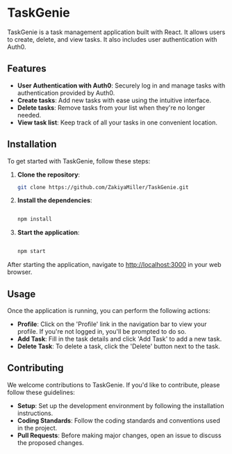 # **TaskGenie**

TaskGenie is a task management application built with React. It allows users to create, delete, and view tasks. It also includes user authentication with Auth0.

## **Features**

- **User Authentication with Auth0**: Securely log in and manage tasks with authentication provided by Auth0.
- **Create tasks**: Add new tasks with ease using the intuitive interface.
- **Delete tasks**: Remove tasks from your list when they're no longer needed.
- **View task list**: Keep track of all your tasks in one convenient location.

## **Installation**

To get started with TaskGenie, follow these steps:

1. **Clone the repository**:
    
    ```bash
    git clone https://github.com/ZakiyaMiller/TaskGenie.git
    ```
    
2. **Install the dependencies**:
    
    ```bash
    
    npm install
    ```
    
3. **Start the application**:
    
    ```bash
    
    npm start
    ```
    

After starting the application, navigate to [http://localhost:3000](http://localhost:3000/) in your web browser.

## **Usage**

Once the application is running, you can perform the following actions:

- **Profile**: Click on the 'Profile' link in the navigation bar to view your profile. If you're not logged in, you'll be prompted to do so.
- **Add Task**: Fill in the task details and click 'Add Task' to add a new task.
- **Delete Task**: To delete a task, click the 'Delete' button next to the task.

## **Contributing**

We welcome contributions to TaskGenie. If you'd like to contribute, please follow these guidelines:

- **Setup**: Set up the development environment by following the installation instructions.
- **Coding Standards**: Follow the coding standards and conventions used in the project.
- **Pull Requests**: Before making major changes, open an issue to discuss the proposed changes.
